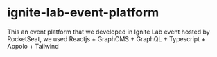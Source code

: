 # ignite-lab-event-platform

This an event platform that we developed in Ignite Lab event hosted by RocketSeat, we used Reactjs + GraphCMS + GraphQL + Typescript + Appolo + Tailwind
